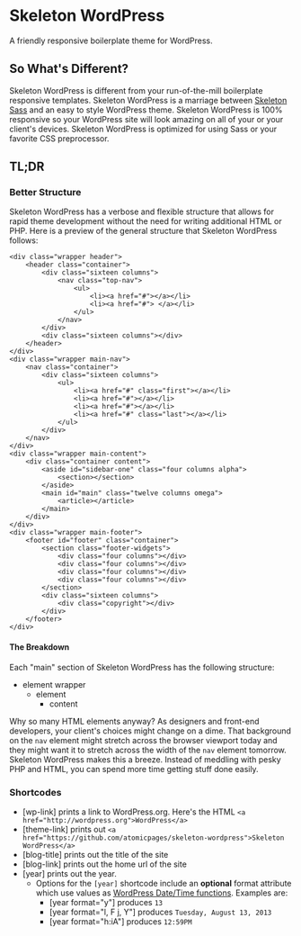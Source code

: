 Skeleton WordPress
==================

A friendly responsive boilerplate theme for WordPress.

## So What's Different?
Skeleton WordPress is different from your run-of-the-mill boilerplate responsive templates. Skeleton WordPress is a marriage between [Skeleton Sass](https://github.com/atomicpages/skeleton-sass) and an easy to style WordPress theme. Skeleton WordPress is 100% responsive so your WordPress site will look amazing on all of your or your client's devices. Skeleton WordPress is optimized for using Sass or your favorite CSS preprocessor.

## TL;DR

### Better Structure
Skeleton WordPress has a verbose and flexible structure that allows for rapid theme development without the need for writing additional HTML or PHP. Here is a preview of the general structure that Skeleton WordPress follows:


```
<div class="wrapper header">
	<header class="container">
		<div class="sixteen columns">
			<nav class="top-nav">
				<ul>
					<li><a href="#"></a></li>
					<li><a href="#"> </a></li>
				</ul>
			</nav>
		</div>
		<div class="sixteen columns"></div>
	</header>
</div>
<div class="wrapper main-nav">
	<nav class="container">
		<div class="sixteen columns">
			<ul>
				<li><a href="#" class="first"></a></li>
				<li><a href="#"></a></li>
				<li><a href="#"></a></li>
				<li><a href="#" class="last"></a></li>
			</ul>
		</div>
	</nav>
</div>
<div class="wrapper main-content">
	<div class="container content">
		<aside id="sidebar-one" class="four columns alpha">
			<section></section>
		</aside>
		<main id="main" class="twelve columns omega">
			<article></article>
		</main>
	</div>
</div>
<div class="wrapper main-footer">
	<footer id="footer" class="container">
		<section class="footer-widgets">
			<div class="four columns"></div>
			<div class="four columns"></div>
			<div class="four columns"></div>
			<div class="four columns"></div>
		</section>
		<div class="sixteen columns">
			<div class="copyright"></div>
		</div>
	</footer>
</div>
```

#### The Breakdown
Each "main" section of Skeleton WordPress has the following structure:

* element wrapper
	* element
		* content

Why so many HTML elements anyway? As designers and front-end developers, your client's choices might change on a dime. That background on the `nav` element might stretch across the browser viewport today and they might want it to stretch across the width of the `nav` element tomorrow. Skeleton WordPress makes this a breeze. Instead of meddling with pesky PHP and HTML, you can spend more time getting stuff done easily.

### Shortcodes
* [wp-link] prints a link to WordPress.org. Here's the HTML `<a href="http://wordpress.org">WordPress</a>`
* [theme-link] prints out `<a href="https://github.com/atomicpages/skeleton-wordpress">Skeleton WordPress</a>`
* [blog-title] prints out the title of the site
* [blog-link] prints out the home url of the site
* [year] prints out the year.
	* Options for the `[year]` shortcode include an **optional** format attribute which use values as [WordPress Date/Time functions](http://codex.wordpress.org/Formatting_Date_and_Time). Examples are:
		* [year format="y"] produces `13`
		* [year format="l, F j, Y"] produces `Tuesday, August 13, 2013`
		* [year format="h:iA"] produces `12:59PM`